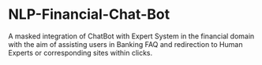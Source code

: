 # NLP-Financial-Chat-Bot

A masked integration of ChatBot with Expert System in the financial domain with the aim of assisting users in Banking FAQ and redirection to Human Experts or corresponding sites within clicks.
